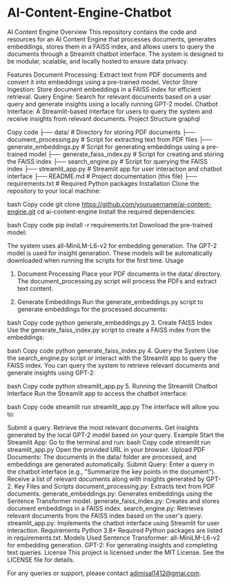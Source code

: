 # AI-Content-Engine-Chatbot
AI Content Engine
Overview
This repository contains the code and resources for an AI Content Engine that processes documents, generates embeddings, stores them in a FAISS index, and allows users to query the documents through a Streamlit chatbot interface. The system is designed to be modular, scalable, and locally hosted to ensure data privacy.

Features
Document Processing: Extract text from PDF documents and convert it into embeddings using a pre-trained model.
Vector Store Ingestion: Store document embeddings in a FAISS index for efficient retrieval.
Query Engine: Search for relevant documents based on a user query and generate insights using a locally running GPT-2 model.
Chatbot Interface: A Streamlit-based interface for users to query the system and receive insights from relevant documents.
Project Structure
graphql

Copy code
├── data/                    # Directory for storing PDF documents
├── document_processing.py    # Script for extracting text from PDF files
├── generate_embeddings.py    # Script for generating embeddings using a pre-trained model
├── generate_faiss_index.py   # Script for creating and storing the FAISS index
├── search_engine.py          # Script for querying the FAISS index
├── streamlit_app.py          # Streamlit app for user interaction and chatbot interface
├── README.md                 # Project documentation (this file)
├── requirements.txt          # Required Python packages
Installation
Clone the repository to your local machine:

bash
Copy code
git clone https://github.com/yourusername/ai-content-engine.git
cd ai-content-engine
Install the required dependencies:

bash
Copy code
pip install -r requirements.txt
Download the pre-trained model:

The system uses all-MiniLM-L6-v2 for embedding generation.
The GPT-2 model is used for insight generation. These models will be automatically downloaded when running the scripts for the first time.
Usage
1. Document Processing
Place your PDF documents in the data/ directory. The document_processing.py script will process the PDFs and extract text content.

2. Generate Embeddings
Run the generate_embeddings.py script to generate embeddings for the processed documents:

bash
Copy code
python generate_embeddings.py
3. Create FAISS Index
Use the generate_faiss_index.py script to create a FAISS index from the embeddings:

bash
Copy code
python generate_faiss_index.py
4. Query the System
Use the search_engine.py script or interact with the Streamlit app to query the FAISS index. You can query the system to retrieve relevant documents and generate insights using GPT-2:

bash
Copy code
python streamlit_app.py
5. Running the Streamlit Chatbot Interface
Run the Streamlit app to access the chatbot interface:

bash
Copy code
streamlit run streamlit_app.py
The interface will allow you to:

Submit a query.
Retrieve the most relevant documents.
Get insights generated by the local GPT-2 model based on your query.
Example
Start the Streamlit App:
Go to the terminal and run:
bash
Copy code
streamlit run streamlit_app.py
Open the provided URL in your browser.
Upload PDF Documents:
The documents in the data/ folder are processed, and embeddings are generated automatically.
Submit Query:
Enter a query in the chatbot interface (e.g., "Summarize the key points in the document").
Receive a list of relevant documents along with insights generated by GPT-2.
Key Files and Scripts
document_processing.py: Extracts text from PDF documents.
generate_embeddings.py: Generates embeddings using the Sentence Transformer model.
generate_faiss_index.py: Creates and stores document embeddings in a FAISS index.
search_engine.py: Retrieves relevant documents from the FAISS index based on the user's query.
streamlit_app.py: Implements the chatbot interface using Streamlit for user interaction.
Requirements
Python 3.8+
Required Python packages are listed in requirements.txt.
Models Used
Sentence Transformer: all-MiniLM-L6-v2 for embedding generation.
GPT-2: For generating insights and completing text queries.
License
This project is licensed under the MIT License. See the LICENSE file for details.

For any queries or support, please contact adimisal1412@gmai.com.
